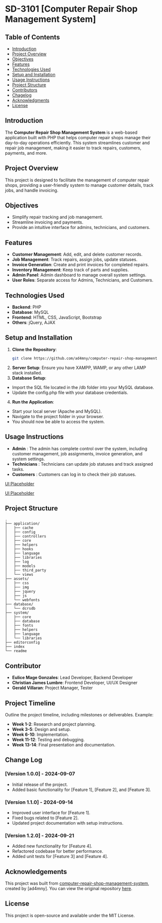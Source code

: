 # SD-3101 [Computer Repair Shop Management System]

## Table of Contents
- [Introduction](#introduction)
- [Project Overview](#project-overview)
- [Objectives](#objectives)
- [Features](#features)
- [Technologies Used](#technologies-used)
- [Setup and Installation](#setup-and-installation)
- [Usage Instructions](#usage-instructions)
- [Project Structure](#project-structure)
- [Contributors](#contributors)
- [Chagelog](#changelog)
- [Acknowledgments](#acknowledgments)
- [License](#license)


## Introduction

The **Computer Repair Shop Management System** is a web-based application built with PHP that helps computer repair shops manage their day-to-day operations efficiently. This system streamlines customer and repair job management, making it easier to track repairs, customers, payments, and more. 

## Project Overview

This project is designed to facilitate the management of computer repair shops, providing a user-friendly system to manage customer details, track jobs, and handle invoicing.

## Objectives

- Simplify repair tracking and job management.
- Streamline invoicing and payments.
- Provide an intuitive interface for admins, technicians, and customers.

## Features

- **Customer Management**: Add, edit, and delete customer records.
- **Job Management**: Track repairs, assign jobs, update statuses.
- **Invoice Generation**: Create and print invoices for completed repairs.
- **Inventory Management**: Keep track of parts and supplies.
- **Admin Panel**: Admin dashboard to manage overall system settings.
- **User Roles**: Separate access for Admins, Technicians, and Customers.

## Technologies Used

- **Backend**: PHP
- **Database**: MySQL
- **Frontend**: HTML, CSS, JavaScript, Bootstrap
- **Others**: jQuery, AJAX

## Setup and Installation

1. **Clone the Repository**:
   ```bash
   git clone https://github.com/ad4mny/computer-repair-shop-management-system.git
2. **Server Setup**:
    Ensure you have XAMPP, WAMP, or any other LAMP stack installed.
3. **Database Setup**:
- Import the SQL file located in the /db folder into your MySQL database.
- Update the config.php file with your database credentials.
4. **Run the Application**:
- Start your local server (Apache and MySQL).
- Navigate to the project folder in your browser.
- You should now be able to access the system.

## Usage Instructions

- **Admin** : The admin has complete control over the system, including customer management, job assignments, invoice generation, and system settings.
- **Technicians** : Technicians can update job statuses and track assigned tasks.
- **Customers** : Customers can log in to check their job statuses.

[UI Placeholder](./assets/img/UI.png)

[UI Placeholder](./assets/img/UII.png)

## Project Structure
```
.
├── application/
│   ├── cache
│   ├── config
│   ├── controllers
│   ├── core
│   ├── helpers
│   ├── hooks
│   ├── language
│   ├── libraries
│   ├── log
│   ├── models
│   ├── third_party
│   └── views
├── assets/
│   ├── css
│   ├── img
│   ├── jquery
│   ├── js
│   └── webfonts
├── database/
│   └── dcrsdb
├── system/
│   ├── core
│   ├── database
│   ├── fonts
│   ├── helpers
│   ├── language
│   └── libraries
├── editorconfig
├── index
└── readme
```

## Contributor

   - **Eulice Mage Gonzales**: Lead Developer, Backend Developer
   - **Christian James Lumbre**: Frontend Developer, UI/UX Designer
   - **Gerald Villaran**: Project Manager, Tester

## Project Timeline

Outline the project timeline, including milestones or deliverables. Example:

- **Week 1-2**: Research and project planning.
- **Week 3-5**: Design and setup.
- **Week 6-10**: Implementation.
- **Week 11-12**: Testing and debugging.
- **Week 13-14**: Final presentation and documentation.

## Change Log

   ### [Version 1.0.0] - 2024-09-07
   - Initial release of the project.
   - Added basic functionality for [Feature 1], [Feature 2], and [Feature 3].

   ### [Version 1.1.0] - 2024-09-14
   - Improved user interface for [Feature 1].
   - Fixed bugs related to [Feature 2].
   - Updated project documentation with setup instructions.

   ### [Version 1.2.0] - 2024-09-21
   - Added new functionality for [Feature 4].
   - Refactored codebase for better performance.
   - Added unit tests for [Feature 3] and [Feature 4].

## Acknowledgements

   This project was built from [computer-repair-shop-management-system](https://github.com/ad4mny/computer-repair-shop-management-system), created by [ad4mny]. You can view the original repository [here](https://github.com/ad4mny/computer-repair-shop-management-system).

## License

   This project is open-source and available under the MIT License.

